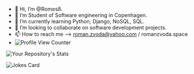 - 👋 Hi, I’m @Romes8.
- 👀 I’m Student of Software engineering in Copenhagen.
- 🌱 I’m currently learning Python, Django, NoSQL, SQL.
- 💞️ I’m looking to collaborate on software development projects.
- 📫 How to reach me --> roman.zvoda@yahoo.com / romanzvoda.space
- ![Profile View Counter](https://komarev.com/ghpvc/?username=Romes8)

![Your Repository's Stats](https://github-readme-stats.vercel.app/api?username=Romes8&show_icons=true)  

![Jokes Card](https://readme-jokes.vercel.app/api) 


<!---
Romes8/Romes8 is a ✨ special ✨ repository because its `README.md` (this file) appears on your GitHub profile.
You can click the Preview link to take a look at your changes.
--->




